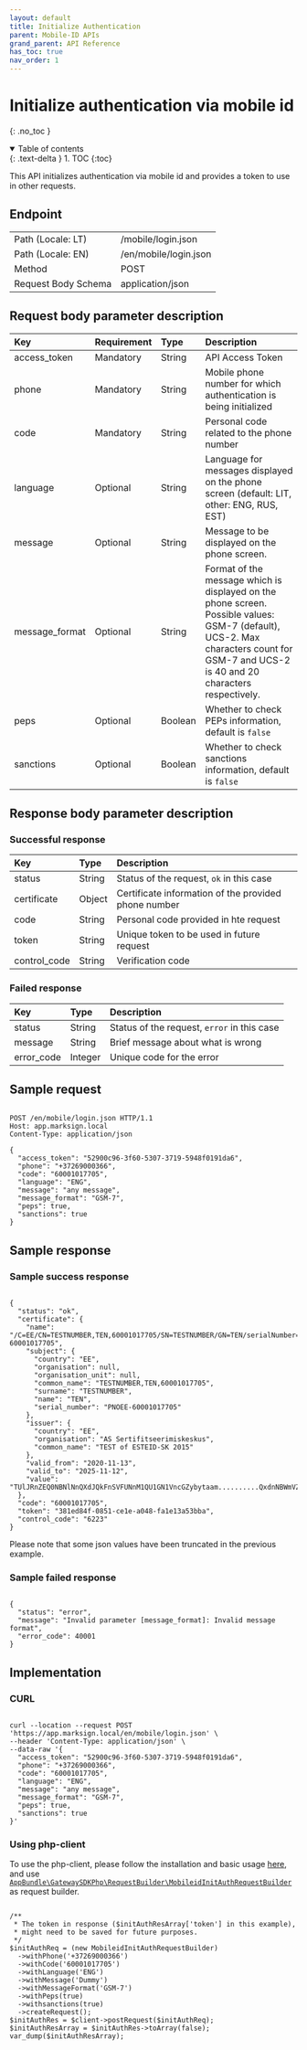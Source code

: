 ```yaml
---
layout: default
title: Initialize Authentication
parent: Mobile-ID APIs
grand_parent: API Reference
has_toc: true
nav_order: 1
---
```


# Initialize authentication via mobile id
{: .no_toc }

<details open markdown="block">
  <summary>
    Table of contents
  </summary>
  {: .text-delta }
1. TOC
{:toc}
</details>

This API initializes authentication via mobile id and provides a token to use in other requests.

## Endpoint

<table>
  <tbody>
    <tr>
      <td>Path (Locale: LT)</td>
      <td>/mobile/login.json</td>
    </tr>
    <tr>
      <td>Path (Locale: EN)</td>
      <td>/en/mobile/login.json</td>
    </tr>
    <tr>
      <td>Method</td>
      <td>POST</td>
    </tr>
    <tr>
      <td>Request Body Schema</td>
      <td>application/json</td>
    </tr>
  </tbody>
</table>



## Request body parameter description

| Key | Requirement | Type | Description |
| :--- | :--- | :--- | :--- |
| access_token | Mandatory | String | API Access Token |
| phone | Mandatory | String | Mobile phone number for which authentication is being initialized |
| code | Mandatory | String | Personal code related to the phone number |
| language | Optional | String | Language for messages displayed on the phone screen (default: LIT, other: ENG, RUS, EST) |
| message | Optional | String | Message to be displayed on the phone screen. |
| message_format | Optional | String | Format of the message which is displayed on the phone screen. Possible values: GSM-7 (default), UCS-2. Max characters count for GSM-7 and UCS-2 is 40 and 20 characters respectively. |
| peps | Optional | Boolean | Whether to check PEPs information, default is `false` |
| sanctions | Optional | Boolean | Whether to check sanctions information, default is `false` |



## Response body parameter description

### Successful response

| Key | Type | Description |
| :--- | :--- | :--- |
| status | String | Status of the request, `ok` in this case |
| certificate | Object | Certificate information of the provided phone number |
| code | String | Personal code provided in hte request |
| token | String | Unique token to be used in future request |
| control_code | String | Verification code |


### Failed response

| Key | Type | Description |
| :--- | :--- | :--- |
| status | String | Status of the request, `error` in this case |
| message | String | Brief message about what is wrong |
| error_code | Integer | Unique code for the error |



## Sample request

```

POST /en/mobile/login.json HTTP/1.1
Host: app.marksign.local
Content-Type: application/json

{
  "access_token": "52900c96-3f60-5307-3719-5948f0191da6",
  "phone": "+37269000366",
  "code": "60001017705",
  "language": "ENG",
  "message": "any message",
  "message_format": "GSM-7",
  "peps": true,
  "sanctions": true
}

```

## Sample response

### Sample success response

```

{
  "status": "ok",
  "certificate": {
    "name": "/C=EE/CN=TESTNUMBER,TEN,60001017705/SN=TESTNUMBER/GN=TEN/serialNumber=PNOEE-60001017705",
    "subject": {
      "country": "EE",
      "organisation": null,
      "organisation_unit": null,
      "common_name": "TESTNUMBER,TEN,60001017705",
      "surname": "TESTNUMBER",
      "name": "TEN",
      "serial_number": "PNOEE-60001017705"
    },
    "issuer": {
      "country": "EE",
      "organisation": "AS Sertifitseerimiskeskus",
      "common_name": "TEST of ESTEID-SK 2015"
    },
    "valid_from": "2020-11-13",
    "valid_to": "2025-11-12",
    "value": "TUlJRnZEQ0NBNlNnQXdJQkFnSVFUNnM1QU1GN1VncGZybytaam..........QxdnNBWmVZRGlveURtejVEaVg5QUlPWUtkWVhxOGZRT2k3ND0="
  },
  "code": "60001017705",
  "token": "381ed84f-0851-ce1e-a048-fa1e13a53bba",
  "control_code": "6223"
}

```

Please note that some json values have been truncated in the previous example.

### Sample failed response

```

{
  "status": "error",
  "message": "Invalid parameter [message_format]: Invalid message format",
  "error_code": 40001
}

```

## Implementation

### CURL

```

curl --location --request POST 'https://app.marksign.local/en/mobile/login.json' \
--header 'Content-Type: application/json' \
--data-raw '{
  "access_token": "52900c96-3f60-5307-3719-5948f0191da6",
  "phone": "+37269000366",
  "code": "60001017705",
  "language": "ENG",
  "message": "any message",
  "message_format": "GSM-7",
  "peps": true,
  "sanctions": true
}'

```

### Using php-client

To use the php-client, please follow the installation and basic usage [here](/documentation/sdk-php-client.html#usage), and use [`AppBundle\GatewaySDKPhp\RequestBuilder\MobileidInitAuthRequestBuilder`](/documentation/class-ref/GatewaySDKPhp/RequestBuilder/MobileidInitAuthRequestBuilder.html) as request builder.

```

/**
 * The token in response ($initAuthResArray['token'] in this example),
 * might need to be saved for future purposes.
 */
$initAuthReq = (new MobileidInitAuthRequestBuilder)
  ->withPhone('+37269000366')
  ->withCode('60001017705')
  ->withLanguage('ENG')
  ->withMessage('Dummy')
  ->withMessageFormat('GSM-7')
  ->withPeps(true)
  ->withsanctions(true)
  ->createRequest();
$initAuthRes = $client->postRequest($initAuthReq);
$initAuthResArray = $initAuthRes->toArray(false);
var_dump($initAuthResArray);

```
